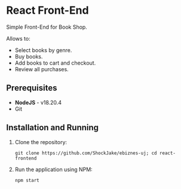 # React Front-End

Simple Front-End for Book Shop.

Allows to:

- Select books by genre.
- Buy books.
- Add books to cart and checkout.
- Review all purchases.

## Prerequisites

- **NodeJS** - v18.20.4
- Git

## Installation and Running

1. Clone the repository:

   ```shell
   git clone https://github.com/ShockJake/ebiznes-uj; cd react-frontend
   ```

2. Run the application using NPM:

   ```shell
   npm start
   ```
